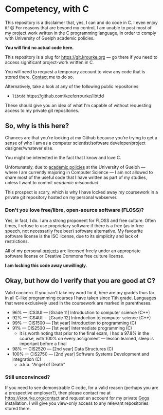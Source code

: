 # Competency, with C
This repository is a disclaimer that, yes, I can and do code in C. I
even enjoy it! :smile: For reasons that are beyond my control, I am
unable to post most of my project work written in the C programming
language, in order to comply with University of Guelph academic
policies.

**You will find no actual code here.**

This repository is a plug for <https://git.krourke.org> &mdash; go there
if you need to access significant project-work written in C.

You will need to request a temporary account to view any code that is
stored there. [Contact](https://krourke.org/contact) me to do so.

Alternatively, take a look at any of the following public repositories:

 * `libtdd` https://github.com/keeferrourke/libtdd

These should give you an idea of what I'm capable of without requesting
access to my private git repositories.

## So, why is this here?
Chances are that you're looking at my Github because you're trying to get
a sense of who I am as a computer scientist/software developer/project
designer/whatever else.

You might be interested in the fact that I know and love C.

Unfortunately, due to [academic policies](https://www.uoguelph.ca/ada-cbs/current-undergraduates/academic-policies)
at the University of Guelph &mdash; where I am currently majoring in
Computer Science &mdash; I am not allowed to share most of the useful code
that I have written as part of my studies, unless I want to commit
_academic misconduct_.

This prospect is scary, which is why I have locked away my
coursework in a private git repository hosted on my personal webserver.

### Don't you love free/libre, open-source software (FLOSS)?
Yes, in fact, I do. I am a strong proponent for FLOSS and free culture.
Often times, I refuse to use proprietary software if there is a free
(as in free speech, not necessarily free beer) software alternative.
My favourite software license is the ISC license, due to its simplicity
and lack of restrictions.

All of my personal [projects](https://krourke.org/projects) are licensed
freely under an appropriate software license or Creative Commons free
culture license.

**I am locking this code away unwillingly**.

## Okay, but how do I verify that you are good at C?
Valid concern. If you can't take my word for it, here are my grades thus
far in all C-like programming courses I have taken since 11th grade.
Languages that were exclusively used in the coursework are marked in
parentheses.

 * 96% &mdash; ICS3UI &mdash; [Grade 11] Introduction to computer science (C++)
 * 92% &mdash; ICS4UI &mdash; [Grade 12] Introduction to computer science (C++)
 * 99% &mdash; CIS1500 &mdash; [1st year] Introduction to programming (C)
 * 91% &mdash; CIS2500 &mdash; [1st year] Intermediate programming (C)
    + It is worth noting that prior to the final exam, I had a 97.8% in
      the course, with 100% on every assignment &mdash; lesson learned,
      sleep is important before a final
 * 98% &mdash; CIS2520 &mdash; [2nd year] Data Structures (C)
 * 100% &mdash; CIS2750 &mdash; [2nd year] Software Systems Development and Integration (C)
    + a.k.a. "Angel of Death"
 
 ### Still unconvinced?
 If you need to see demonstrable C code, for a valid reason (perhaps you
 are a prospective employer?), then please contact me at
 <https://krourke.org/contact> and request an account for my private
 [Gogs](https://gogs.io) installation. I will give you view-only access to
 any relevant repositories stored there.
